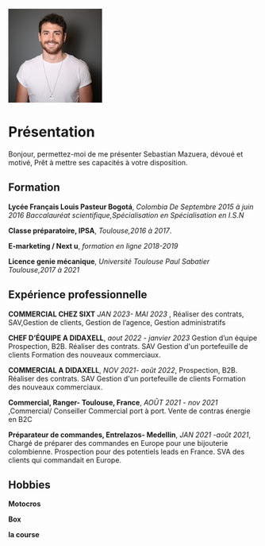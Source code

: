 ![foto](https://github.com/sebasmazuera/test-cv/blob/main/titre.png)
# Présentation
Bonjour, permettez-moi de me présenter Sebastian Mazuera,  dévoué et motivé, Prêt à mettre ses capacités à votre disposition.
## Formation
  **Lycée Français Louis Pasteur Bogotá**, _Colombia De Septembre 2015 à juin 2016 Baccalauréat scientifique,Spécialisation en Spécialisation en I.S.N_
  
  **Classe préparatoire, IPSA**, _Toulouse,2016 à 2017_.
  
  **E-marketing / Next u**, _formation en ligne 2018-2019_
  
  **Licence genie mécanique**, _Université Toulouse Paul Sabatier Toulouse,2017 à 2021_

 ## Expérience professionnelle
  
  **COMMERCIAL CHEZ SIXT**  _JAN 2023- MAI 2023_ , Réaliser des contrats, SAV,Gestion  de clients, Gestion de l’agence, Gestion administratifs 
  
  **CHEF D’ÉQUIPE  A DIDAXELL**, _aout 2022 - janvier 2023_ Gestion d’un équipe Prospection, B2B. Réaliser des contrats.  SAV  Gestion d'un portefeuille de clients Formation des nouveaux commerciaux.

  **COMMERCIAL A DIDAXELL**, _NOV 2021- août 2022_, Prospection, B2B. Réaliser des contrats.  SAV  Gestion d'un portefeuille de clients Formation des nouveaux commerciaux.

  **Commercial, Ranger- Toulouse, France**, _AOÛT 2021 - nov 2021_ ,Commercial/ Conseiller Commercial port à port. Vente de contras énergie en B2C

  **Préparateur de commandes, Entrelazos- Medellin**, _JAN 2021 -août 2021_, Chargé de préparer des commandes en Europe pour une bijouterie colombienne. Prospection pour des potentiels leads en France. SVA des clients qui commandait en Europe.

 ## Hobbies
**Motocros**

**Box**

**la course**

